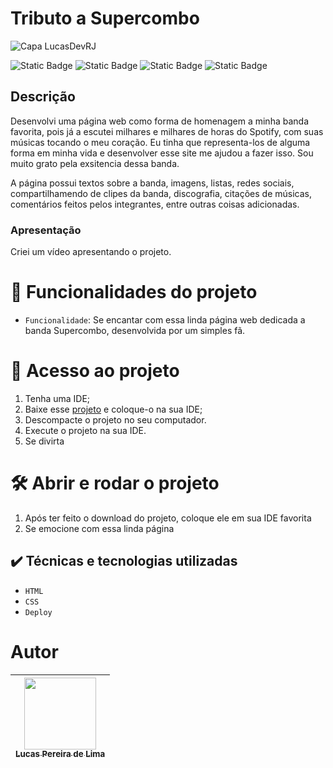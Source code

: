 # Tributo a Supercombo
![Capa LucasDevRJ](https://github.com/user-attachments/assets/b018c4ad-df19-400b-b16a-c88e23059dea)

![Static Badge](https://img.shields.io/badge/LucasDevRJ%20-%20Desenvolvedor?style=for-the-badge&label=Desenvolvedor)
![Static Badge](https://img.shields.io/badge/Sim%20-%20Autoral?style=for-the-badge&label=Autoral)
![Static Badge](https://img.shields.io/badge/Finalizado%20-%20Autoral?style=for-the-badge&label=Status)
![Static Badge](https://img.shields.io/badge/08/2025%20-%2011/2024?style=for-the-badge&label=Data)

## Descrição
Desenvolvi uma página web como forma de homenagem a minha banda favorita, pois já a escutei milhares e milhares de horas do Spotify, com suas músicas tocando o meu coração. Eu tinha que representa-los de alguma forma em minha vida e desenvolver esse site me ajudou a fazer isso. Sou muito grato pela exsitencia dessa banda.

A página possui textos sobre a banda, imagens, listas, redes sociais, compartilhamendo de clipes da banda, discografia, citações de músicas, comentários feitos pelos integrantes, entre outras coisas adicionadas.

### Apresentação
Criei um vídeo apresentando o projeto.

# :hammer: Funcionalidades do projeto

- `Funcionalidade`: Se encantar com essa linda página web dedicada a banda Supercombo, desenvolvida por um simples fã. 

# 📁 Acesso ao projeto

1. Tenha uma IDE;
2. Baixe esse <a href="https://github.com/LucasDevRJ/supercombo/archive/refs/heads/main.zip">projeto</a> e coloque-o na sua IDE;
3. Descompacte o projeto no seu computador.
4. Execute o projeto na sua IDE.
5. Se divirta

# 🛠️ Abrir e rodar o projeto

1. Após ter feito o download do projeto, coloque ele em sua IDE favorita
2. Se emocione com essa linda página

## ✔️ Técnicas e tecnologias utilizadas

- ``HTML``
- ``CSS``
- ``Deploy``

# Autor

| [<img loading="lazy" src="https://avatars.githubusercontent.com/u/95040236?v=4" width=115><br><sub>Lucas Pereira de Lima</sub>](https://github.com/LucasDevRJ) |
| :---: |
